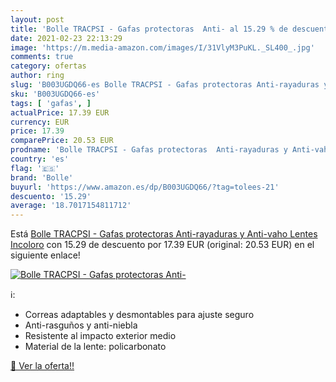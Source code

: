 ```yaml
---
layout: post
title: 'Bolle TRACPSI - Gafas protectoras  Anti- al 15.29 % de descuento'
date: 2021-02-23 22:13:29
image: 'https://m.media-amazon.com/images/I/31VlyM3PuKL._SL400_.jpg'
comments: true
category: ofertas
author: ring
slug: 'B003UGDQ66-es Bolle TRACPSI - Gafas protectoras Anti-rayaduras y Anti-...'
sku: 'B003UGDQ66-es'
tags: [ 'gafas', ]
actualPrice: 17.39 EUR
currency: EUR
price: 17.39
comparePrice: 20.53 EUR
prodname: 'Bolle TRACPSI - Gafas protectoras  Anti-rayaduras y Anti-vaho  Lentes Incoloro'
country: 'es'
flag: '🇪🇸'
brand: 'Bolle'
buyurl: 'https://www.amazon.es/dp/B003UGDQ66/?tag=tolees-21'
descuento: '15.29'
average: '18.7017154811712'
---
```


Está [Bolle TRACPSI - Gafas protectoras  Anti-rayaduras y Anti-vaho  Lentes Incoloro](https://www.amazon.es/dp/B003UGDQ66/?tag=tolees-21) con 15.29 de descuento por 17.39 EUR (original: 20.53 EUR) en el siguiente enlace!

[![Bolle TRACPSI - Gafas protectoras  Anti-](https://m.media-amazon.com/images/I/31VlyM3PuKL._SL400_.jpg)](https://www.amazon.es/dp/B003UGDQ66/?tag=tolees-21)

ℹ️:

- Correas adaptables y desmontables para ajuste seguro
- Anti-rasguños y anti-niebla
- Resistente al impacto exterior medio
- Material de la lente: policarbonato

[🛒 Ver la oferta!!](https://www.amazon.es/dp/B003UGDQ66/?tag=tolees-21)
